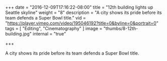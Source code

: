 +++
date = "2016-12-09T17:16:22-08:00"
title = "12th building lights up Seattle skyline"
weight = "8"
description = "A city shows its pride before its team defends a Super Bowl title."
vid = "https://player.vimeo.com/video/195046192?title=0&byline=0&portrait=0"
tags = [ "Editing", "Cinematography" ]
image = "thumbs/8-12th-building.jpg"
internal = "true"

+++

A city shows its pride before its team defends a Super Bowl title.
